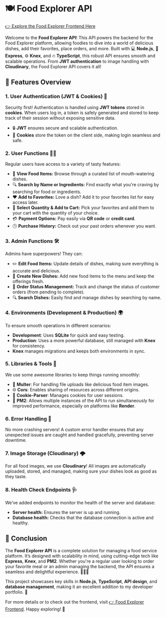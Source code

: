 # 🍽️ Food Explorer API

[👉 Explore the Food Explorer Frontend Here](https://vististudi.online)

Welcome to the **Food Explorer API**! This API powers the backend for the Food Explorer platform, allowing foodies to dive into a world of delicious dishes, add their favorites, place orders, and more. Built with 💻 **Node.js**, 🚀 **Express**, ⚙️ **Knex**, and 🔥 **TypeScript**, this robust API ensures smooth and scalable operations. From **JWT authentication** to image handling with **Cloudinary**, the Food Explorer API covers it all!

## 🍴 Features Overview

### 1. **User Authentication (JWT & Cookies) 🍪**
Security first! Authentication is handled using **JWT tokens** stored in **cookies**. When users log in, a token is safely generated and stored to keep track of their session without exposing sensitive data.

- 🔒 **JWT** ensures secure and scalable authentication.
- 🍪 **Cookies** store the token on the client side, making login seamless and safe.

### 2. **User Functions 👨‍🍳**
Regular users have access to a variety of tasty features:
- 🍕 **View Food Items:** Browse through a curated list of mouth-watering dishes.
- 🔍 **Search by Name or Ingredients:** Find exactly what you're craving by searching for food or ingredients.
- ❤️ **Add to Favorites:** Love a dish? Add it to your favorites list for easy access later.
- 🛒 **Select Quantity & Add to Cart:** Pick your favorites and add them to your cart with the quantity of your choice.
- 💳 **Payment Options:** Pay easily via **QR code** or **credit card**.
- 🕒 **Purchase History:** Check out your past orders whenever you want.

### 3. **Admin Functions 🛠️**
Admins have superpowers! They can:
- ✏️ **Edit Food Items:** Update details of dishes, making sure everything is accurate and delicious.
- 🍲 **Create New Dishes:** Add new food items to the menu and keep the offerings fresh.
- 📝 **Order Status Management:** Track and change the status of customer orders (from pending to complete).
- 🔍 **Search Dishes:** Easily find and manage dishes by searching by name.

### 4. **Environments (Development & Production) 🌍**
To ensure smooth operations in different scenarios:
- **Development**: Uses **SQLite** for quick and easy testing.
- **Production**: Uses a more powerful database, still managed with **Knex** for consistency.
- **Knex** manages migrations and keeps both environments in sync.

### 5. **Libraries & Tools 🔧**
We use some awesome libraries to keep things running smoothly:
- 📂 **Multer**: For handling file uploads like delicious food item images.
- 🌐 **Cors**: Enables sharing of resources across different origins.
- 🍪 **Cookie-Parser**: Manages cookies for user sessions.
- 🚀 **PM2**: Allows multiple instances of the API to run simultaneously for improved performance, especially on platforms like **Render**.

### 6. **Error Handling 🚨**
No more crashing servers! A custom error handler ensures that any unexpected issues are caught and handled gracefully, preventing server downtime.

### 7. **Image Storage (Cloudinary) 🌩️**
For all food images, we use **Cloudinary**! All images are automatically uploaded, stored, and managed, making sure your dishes look as good as they taste.

### 8. **Health Check Endpoints 🩺**
We’ve added endpoints to monitor the health of the server and database:
- **Server health:** Ensures the server is up and running.
- **Database health:** Checks that the database connection is active and healthy.

## 🎉 Conclusion
The **Food Explorer API** is a complete solution for managing a food service platform. It’s designed with scalability in mind, using cutting-edge tech like **Express**, **Knex**, and **PM2**. Whether you're a regular user looking to order your favorite meal or an admin managing the backend, the API ensures a seamless and delightful experience. 🍔🥤🍩

This project showcases key skills in **Node.js**, **TypeScript**, **API design**, and **database management**, making it an excellent addition to my developer portfolio. 🚀

For more details or to check out the frontend, visit [👉 Food Explorer Frontend](https://vististudi.online). Happy exploring! 🌟
